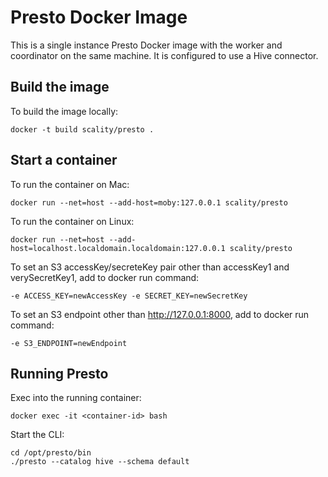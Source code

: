 # Presto Docker Image

This is a single instance Presto Docker image with the worker and coordinator on the same machine.
It is configured to use a Hive connector.

## Build the image

To build the image locally:

```
docker -t build scality/presto .
```
## Start a container

To run the container on Mac:

```
docker run --net=host --add-host=moby:127.0.0.1 scality/presto
```

To run the container on Linux:

```
docker run --net=host --add-host=localhost.localdomain.localdomain:127.0.0.1 scality/presto
```

To set an S3 accessKey/secreteKey pair other than accessKey1 and verySecretKey1,
add to docker run command:

```
-e ACCESS_KEY=newAccessKey -e SECRET_KEY=newSecretKey
```

To set an S3 endpoint other than http://127.0.0.1:8000, add to docker run command:

```
-e S3_ENDPOINT=newEndpoint
```

## Running Presto

Exec into the running container:

```
docker exec -it <container-id> bash
```

Start the CLI:

```
cd /opt/presto/bin
./presto --catalog hive --schema default
```

